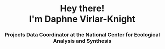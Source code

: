 <h1 align="center"> Hey there! <br>
  I'm Daphne Virlar-Knight </h1>

<h3 align="center"> Projects Data Coordinator at the National Center for Ecological Analysis and Synthesis </h3>

<!--
**dvirlar2/dvirlar2** is a ✨ _special_ ✨ repository because its `README.md` (this file) appears on your GitHub profile.

Here are some ideas to get you started:

- 🔭 I’m currently working on ...
- 🌱 I’m currently learning ...
- 👯 I’m looking to collaborate on ...
- 🤔 I’m looking for help with ...
- 💬 Ask me about ...
- 📫 How to reach me: ...
- 😄 Pronouns: ...
- ⚡ Fun fact: ...
-->
